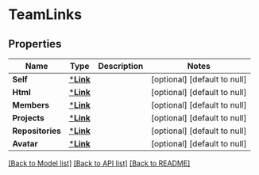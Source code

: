 # TeamLinks

## Properties
Name | Type | Description | Notes
------------ | ------------- | ------------- | -------------
**Self** | [***Link**](link.md) |  | [optional] [default to null]
**Html** | [***Link**](link.md) |  | [optional] [default to null]
**Members** | [***Link**](link.md) |  | [optional] [default to null]
**Projects** | [***Link**](link.md) |  | [optional] [default to null]
**Repositories** | [***Link**](link.md) |  | [optional] [default to null]
**Avatar** | [***Link**](link.md) |  | [optional] [default to null]

[[Back to Model list]](../README.md#documentation-for-models) [[Back to API list]](../README.md#documentation-for-api-endpoints) [[Back to README]](../README.md)

